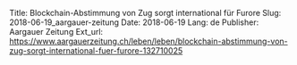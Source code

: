 Title: Blockchain-Abstimmung von Zug sorgt international für Furore
Slug: 2018-06-19_aargauer-zeitung
Date: 2018-06-19
Lang: de
Publisher: Aargauer Zeitung
Ext_url: https://www.aargauerzeitung.ch/leben/leben/blockchain-abstimmung-von-zug-sorgt-international-fuer-furore-132710025